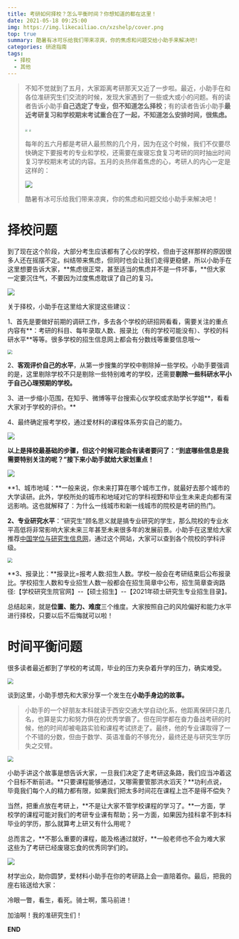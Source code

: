 ```yaml
---
title: 考研如何择校？怎么平衡时间？你想知道的都在这里！
date: 2021-05-18 09:25:00
img: https://img.likecailiao.cn/xzshelp/cover.png
top: true
summary: 酷暑有冰可乐给我们带来凉爽，你的焦虑和问题交给小助手来解决吧!
categories: 研途指南
tags:
  - 择校
  - 其他
---
```


> 不知不觉就到了五月，大家距离考研那天又近了一步啦。最近，小助手在和各位准研究生们交流的时候，发现大家遇到了一些或大或小的问题。有的读者告诉小助手**自己选定了专业，但不知道怎么择校**；有的读者告诉小助手**最近考研复习和学校期末考试重合在了一起，不知道怎么安排时间，很焦虑。**
>
> <img src="https://img.likecailiao.cn/xzshelp/1.webp" style="zoom: 30%;" />
>
> <img src="https://img.likecailiao.cn/xzshelp/2.webp" style="zoom: 30%;" />
>
> 每年的五六月都是考研人最煎熬的几个月，因为在这个时候，我们不仅要尽快确定下要报考的专业和学校，还需要在废寝忘食复习考研的同时抽出时间复习学校期末考试的内容。五月的炎热伴着焦虑的心，考研人的内心一定是这样的：
>
> ![](https://img.likecailiao.cn/xzshelp/3.gif)
>
> 酷暑有冰可乐给我们带来凉爽，你的焦虑和问题交给小助手来解决吧！



# 择校问题

到了现在这个阶段，大部分考生应该都有了心仪的学校，但由于这样那样的原因很多人还在摇摆不定。纠结带来焦虑，但同时也会让我们走得更稳健，所以小助手在这里想要告诉大家，**焦虑很正常，甚至适当的焦虑并不是一件坏事，**但大家一定要沉住气，不要因为过度焦虑耽误了自己的复习。

![](https://img.likecailiao.cn/xzshelp/4.png)

关于择校，小助手在这里给大家提这些建议：

1、首先是要做好前期的调研工作，多去各个学校的研招网看看，需要关注的重点内容有**：考研的科目、每年录取人数、报录比（有的学校可能没有）、学校的科研水平**等等。很多学校的招生信息网上都会有分数线等重要信息哦～

<img src="https://img.likecailiao.cn/xzshelp/5.png" style="zoom: 67%;" />

2、**客观评价自己的水平**，从第一步搜集的学校中剔除掉一些学校。小助手要强调的是，这里剔除学校不只是剔除一些特别难考的学校，还需要**剔除一些科研水平小于自己心理预期的学校。**

3、进一步缩小范围，在知乎、微博等平台搜索心仪学校或求助学长学姐**，看看大家对于学校的评价。**

4、最终确定报考学校，通过爱材料的课程体系夯实自己的能力。

![](https://img.likecailiao.cn/xzshelp/6.webp)

**以上是择校最基础的步骤，但这个时候可能会有读者要问了：“到底哪些信息是我需要特别关注的呢？”接下来小助手就给大家划重点！**

![](https://img.likecailiao.cn/xzshelp/7.webp)

**1、城市地域：**一般来说，你未来打算在哪个城市工作，就最好去那个城市的大学读研。此外，学校所处的城市和地域对它的学科视野和毕业生未来走向都有深远影响。这也就解释了：为什么一线城市和新一线城市的院校是考研的热门。

**2、专业研究水平**：“研究生”顾名思义就是搞专业研究的学生，那么院校的专业水平高低将非常影响大家未来三年甚至未来很多年的发展前景。小助手在这里给大家推荐[中国学位与研究生信息网](http://www.cdgdc.edu.cn/)，通过这个网站，大家可以查到各个院校的学科评级。

<img src="https://img.likecailiao.cn/xzshelp/8.png" style="zoom: 67%;" />

**3、报录比：**报录比=报考人数:招生人数。学校一般会在考研结束后公布报录比。学校招生人数和专业招生人数一般都会在招生简章中公布，招生简章查询路径:【学校研究生院官网】--【硕士招生】--【2021年硕士研究生专业招生目录】。

总结起来，就是**位置、能力、难度**三个维度。大家按照自己的风险偏好和能力水平进行择校，只要以后不后悔就可以啦！



# 时间平衡问题

很多读者最近都到了学校的考试周，毕业的压力夹杂着升学的压力，确实难受。

<img src="https://img.likecailiao.cn/xzshelp/9.jpg" style="zoom: 80%;" />

谈到这里，小助手想先和大家分享一个发生在**小助手身边的故事。**

> 小助手的一个好朋友本科就读于西安交通大学自动化系，他距离保研只差几名，也算是实力和努力俱在的优秀学霸了。但在同学都在奋力备战考研的时候，他的时间却被电路实验和课程考试挤走了。最终，他的专业课取得了一个不错的分数，但由于数学、英语准备的不够充分，最终还是与研究生学历失之交臂。

<img src="https://img.likecailiao.cn/xzshelp/10.png" style="zoom: 80%;" />

小助手讲这个故事是想告诉大家，一旦我们决定了走考研这条路，我们应当冲着这个目标不断前进。**只要课程能够通过，又哪需要管那洪水滔天？**功利点说，毕竟我们每个人的精力都有限，如果我们把太多时间花在课程上岂不是得不偿失？

当然，把重点放在考研上，**不是让大家不管学校课程的学习了。**一方面，学校学的课程可能对我们的考研专业课有帮助；另一方面，如果因为挂科拿不到本科毕业的学历，那么就算考上研又有什么用呢？

总而言之，**不那么重要的课程，能及格通过就好，**一般老师也不会为难大家这些为了考研已经废寝忘食的优秀同学们的。

![](https://img.likecailiao.cn/xzshelp/11.png)

材学出众，助你圆梦，爱材料小助手在你的考研路上会一直陪着你。最后，把我的座右铭送给大家：

冷眼一瞥，看生，看死。骑士啊，策马前进！

加油啊！我的准研究生们！

**END**

